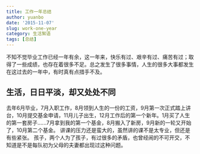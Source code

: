 ```yaml
---
title: 工作一年总结
author: yuanbo
date: '2015-11-07'
slug: work-one-year
category: 生活絮语  
tags: [总结]
---
```


不知不觉毕业工作已经一年有余，这一年来，快乐有过、艰辛有过、痛苦有过；取得了一些成绩，也存在着很多不足。总之发生了很多事情，人生的很多大事都发生在这过去的一年中，有时真有点措手不及。

## 生活，日日平淡，却又处处不同

去年6月毕业，7月入职工作，8月领到人生的一份的工资，9月第一次正式踏上讲台，10月提交基金申请，11月儿子出生，12月工作后的第一个新年。1月买了人生的第一套房子......7月拿到我的第一个基金，8月搬入了新房，9月新的一轮又开始了，10月第二个基金。
讲课的压力还是蛮大的，虽然讲的课不是太专业，但还是有些紧张。
孩子，两个人为了孩子，有过很多的矛盾，也曾经闹的不可开交，不知道是不是每队初为父母的夫妻都出现过这种问题。



